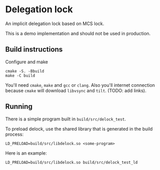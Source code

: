 # Delegation lock

An implicit delegation lock based on MCS lock.

This is a demo implementation and should not be used in production.

## Build instructions

Configure and make

```
cmake -S. -Bbuild
make -C build
```

You'll need `cmake`, `make` and `gcc` or `clang`. Also you'll internet
connection because `cmake` will download `libvsync` and `tilt`. (TODO:
add links).

## Running

There is a simple program built in `build/src/delock_test`.

To preload delock, use the shared library that is generated in the build
process:


```
LD_PRELOAD=build/src/libdelock.so <some-program>
```

Here is an example:


```
LD_PRELOAD=build/src/libdelock.so build/src/delock_test_ld
```
